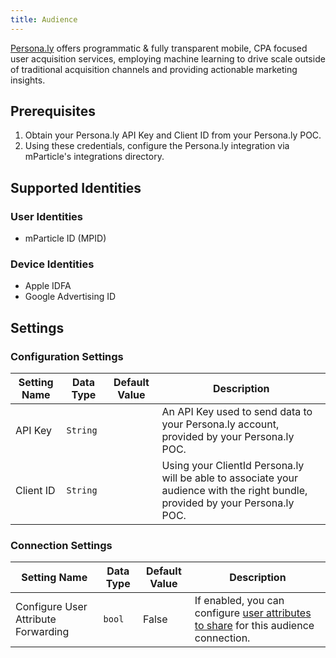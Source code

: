 ```yaml
---
title: Audience
---
```


[Persona.ly](https://persona.ly/) offers programmatic & fully transparent mobile, CPA focused user acquisition services, employing machine learning to drive scale outside of traditional acquisition channels and providing actionable marketing insights.

## Prerequisites

1. Obtain your Persona.ly API Key and Client ID from your Persona.ly POC.
2. Using these credentials, configure the Persona.ly integration via mParticle's integrations directory.

## Supported Identities

### User Identities

* mParticle ID (MPID)

### Device Identities

* Apple IDFA
* Google Advertising ID

## Settings

### Configuration Settings

Setting Name | Data Type | Default Value | Description
|---|---|---|---
| API Key | `String` | <unset> | An API Key used to send data to your Persona.ly account, provided by your Persona.ly POC.  
| Client ID | `String` | <unset> | Using your ClientId Persona.ly will be able to associate your audience with the right bundle, provided by your Persona.ly POC.

### Connection Settings

Setting Name | Data Type | Default Value | Description
|---|---|---|---
Configure User Attribute Forwarding | `bool` | False| If enabled, you can configure [user attributes to share](/guides/platform-guide/audiences/#user-attribute-sharing) for this audience connection.
